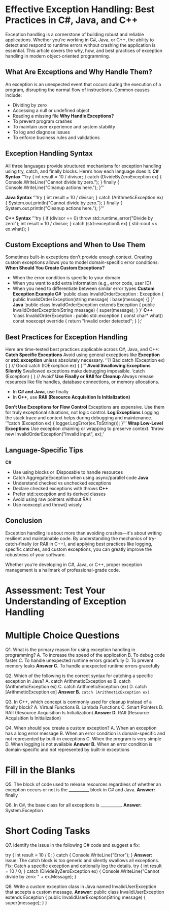 # Effective Exception Handling: Best Practices in C#, Java, and C++
Exception handling is a cornerstone of building robust and reliable applications. Whether you're working in C#, Java, or C++, the ability to detect and respond to runtime errors without crashing the application is essential. This article covers the why, how, and best practices of exception handling in modern object-oriented programming.

## What Are Exceptions and Why Handle Them?
An exception is an unexpected event that occurs during the execution of a program, disrupting the normal flow of instructions. Common causes include:
- Dividing by zero
- Accessing a null or undefined object
- Reading a missing file
**Why Handle Exceptions?**
- To prevent program crashes
- To maintain user experience and system stability
- To log and diagnose issues
- To enforce business rules and validations
## Exception Handling Syntax
All three languages provide structured mechanisms for exception handling using try, catch, and finally blocks. Here’s how each language does it:
**C# Syntax**
‘’’try {
    int result = 10 / divisor;
}
catch (DivideByZeroException ex) {
    Console.WriteLine("Cannot divide by zero.");
}
finally {
    Console.WriteLine("Cleanup actions here.");
}’’’

**Java Syntax**
‘’’try {
    int result = 10 / divisor;
} catch (ArithmeticException ex) {
    System.out.println("Cannot divide by zero.");
} finally {
    System.out.println("Cleanup actions here.");
}’’’

**C++ Syntax**
‘’’try {
    if (divisor == 0)
        throw std::runtime_error("Divide by zero");
    int result = 10 / divisor;
}
catch (std::exception& ex) {
    std::cout << ex.what();
}
## Custom Exceptions and When to Use Them
Sometimes built-in exceptions don’t provide enough context. Creating custom exceptions allows you to model domain-specific error conditions.
**When Should You Create Custom Exceptions?**
- When the error condition is specific to your domain
- When you want to add extra information (e.g., error code, user ID)
- When you need to differentiate between similar error types
**Custom Exception Example
C#**
‘public class InvalidOrderException : Exception {
    public InvalidOrderException(string message) : base(message) {}
}’
**Java**
‘public class InvalidOrderException extends Exception {
    public InvalidOrderException(String message) {
        super(message);
    }
}’
**C++**
‘class InvalidOrderException : public std::exception {
    const char* what() const noexcept override {
        return "Invalid order detected";
    }
};’
## Best Practices for Exception Handling
Here are time-tested best practices applicable across C#, Java, and C++:
**Catch Specific Exceptions**
Avoid using general exceptions like **Exception** or **std::exception** unless absolutely necessary.
‘’’// Bad
catch (Exception ex) { }
// Good
catch (IOException ex) { }’’’
**Avoid Swallowing Exceptions Silently**
Swallowed exceptions make debugging impossible.
‘catch (Exception) { } // Avoid’
**Use Finally or RAII for Cleanup**
Always release resources like file handles, database connections, or memory allocations.
- In **C# and Java**, use finally
- In **C++**, use **RAII (Resource Acquisition Is Initialization)**

**Don’t Use Exceptions for Flow Control**
Exceptions are expensive. Use them for truly exceptional situations, not logic control.
**Log Exceptions**
Logging the stack trace and context helps during debugging and maintenance.
‘’’catch (Exception ex) {
    logger.LogError(ex.ToString());
}’’’
**Wrap Low-Level Exceptions**
Use exception chaining or wrapping to preserve context.
‘throw new InvalidOrderException("Invalid input", ex);’
## Language-Specific Tips
**C#**
- Use using blocks or IDisposable to handle resources
- Catch AggregateException when using async/parallel code
**Java**
- Understand checked vs unchecked exceptions
- Declare checked exceptions with throws
**C++**
- Prefer std::exception and its derived classes
- Avoid using raw pointers without RAII
- Use noexcept and throw() wisely

## Conclusion
Exception handling is about more than avoiding crashes—it's about writing resilient and maintainable code. By understanding the mechanics of try-catch-finally (or RAII in C++), and applying best practices like logging, specific catches, and custom exceptions, you can greatly improve the robustness of your software.

Whether you’re developing in C#, Java, or C++, proper exception management is a hallmark of professional-grade code.

# Assessment: Test Your Understanding of Exception Handling
# Multiple Choice Questions
Q1. What is the primary reason for using exception handling in programming?
A.	To increase the speed of the application
B.	To debug code faster
C.	To handle unexpected runtime errors gracefully
D.	To prevent memory leaks
**Answer C.** To handle unexpected runtime errors gracefully 

Q2. Which of the following is the correct syntax for catching a specific exception in Java?
A.	catch ArithmeticException ex
B.	catch (ArithmeticException ex)
C.	catch ArithmeticException (ex)
D.	catch [ArithmeticException ex]
**Answer B.** `catch (ArithmeticException ex)`

Q3. In C++, which concept is commonly used for cleanup instead of a finally block?
A.	Virtual Functions
B.	Lambda Functions
C.	Smart Pointers
D.	RAII (Resource Acquisition Is Initialization)
**Answer D.** RAII (Resource Acquisition Is Initialization)

Q4. When should you create a custom exception?
A. When an exception has a long error message
B. When an error condition is domain-specific and not represented by built-in exceptions
C. When the program is very simple
D. When logging is not available
**Answer B.** When an error condition is domain-specific and not represented by built-in exceptions </details>

# Fill in the Blanks
Q5. The block of code used to release resources regardless of whether an exception occurs or not is the __________ block in C# and Java.
**Answer:** finally

Q6. In C#, the base class for all exceptions is __________.
**Answer:** System.Exception

# Short Coding Tasks
Q7. Identify the issue in the following C# code and suggest a fix:

try {
    int result = 10 / 0;
} catch {
    Console.WriteLine("Error");
}
**Answer:**
Issue: The catch block is too generic and silently swallows all exceptions.
Fix: Catch a specific exception and optionally log the details.
try {
    int result = 10 / 0;
} catch (DivideByZeroException ex) {
    Console.WriteLine("Cannot divide by zero: " + ex.Message);
}

Q8. Write a custom exception class in Java named InvalidUserException that accepts a custom message.
**Answer:**
public class InvalidUserException extends Exception {
    public InvalidUserException(String message) {
        super(message);
    }
}
</details>
